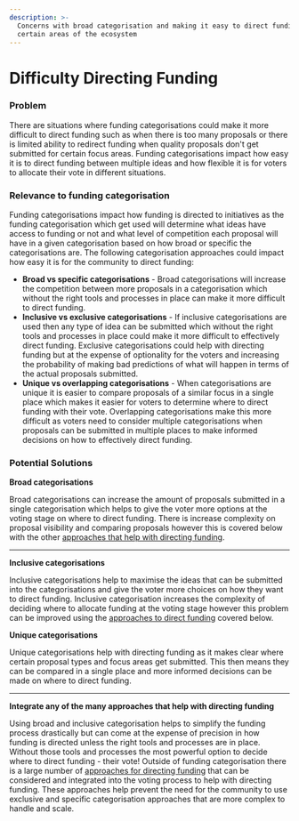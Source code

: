 ```yaml
---
description: >-
  Concerns with broad categorisation and making it easy to direct funding to
  certain areas of the ecosystem
---
```


# Difficulty Directing Funding

### Problem

There are situations where funding categorisations could make it more difficult to direct funding such as when there is too many proposals or there is limited ability to redirect funding when quality proposals don't get submitted for certain focus areas. Funding categorisations impact how easy it is to direct funding between multiple ideas and how flexible it is for voters to allocate their vote in different situations.



### **Relevance to funding categorisation**

Funding categorisations impact how funding is directed to initiatives as the funding categorisation which get used will determine what ideas have access to funding or not and what level of competition each proposal will have in a given categorisation based on how broad or specific the categorisations are. The following categorisation approaches could impact how easy it is for the community to direct funding:

* **Broad vs specific categorisations** - Broad categorisations will increase the competition between more proposals in a categorisation which without the right tools and processes in place can make it more difficult to direct funding.
* **Inclusive vs exclusive categorisations** - If inclusive categorisations are used then any type of idea can be submitted which without the right tools and processes in place could make it more difficult to effectively direct funding. Exclusive categorisations could help with directing funding but at the expense of optionality for the voters and increasing the probability of making bad predictions of what will happen in terms of the actual proposals submitted.
* **Unique vs overlapping categorisations** - When categorisations are unique it is easier to compare proposals of a similar focus in a single place which makes it easier for voters to determine where to direct funding with their vote. Overlapping categorisations make this more difficult as voters need to consider multiple categorisations when proposals can be submitted in multiple places to make informed decisions on how to effectively direct funding.



### Potential Solutions



**Broad categorisations**

Broad categorisations can increase the amount of proposals submitted in a single categorisation which helps to give the voter more options at the voting stage on where to direct funding. There is increase complexity on proposal visibility and comparing proposals however this is covered below with the other [approaches that help with directing funding](../approaches-for-directing-funding.md).

****

**Inclusive categorisations**

Inclusive categorisations help to maximise the ideas that can be submitted into the categorisations and give the voter more choices on how they want to direct funding. Inclusive categorisation increases the complexity of deciding where to allocate funding at the voting stage however this problem can be improved using the [approaches to direct funding](../approaches-for-directing-funding.md) covered below.



**Unique categorisations**

Unique categorisations help with directing funding as it makes clear where certain proposal types and focus areas get submitted. This then means they can be compared in a single place and more informed decisions can be made on where to direct funding.

****

**Integrate any of the many approaches that help with directing funding**

Using broad and inclusive categorisation helps to simplify the funding process drastically but can come at the expense of precision in how funding is directed unless the right tools and processes are in place. Without those tools and processes the most powerful option to decide where to direct funding - their vote! Outside of funding categorisation there is a large number of [approaches for directing funding](../approaches-for-directing-funding.md) that can be considered and integrated into the voting process to help with directing funding. These approaches help prevent the need for the community to use exclusive and specific categorisation approaches that are more complex to handle and scale.&#x20;
